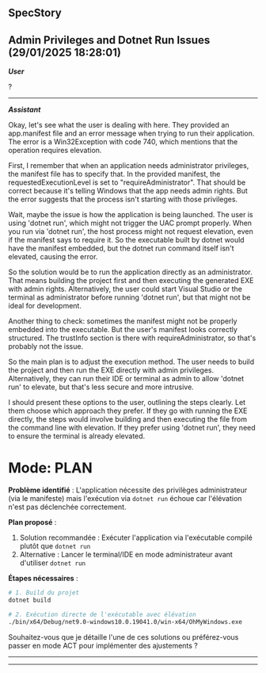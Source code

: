 ## SpecStory

## Admin Privileges and Dotnet Run Issues (29/01/2025 18:28:01)

_**User**_

?

---

_**Assistant**_

<think>
Okay, let's see what the user is dealing with here. They provided an app.manifest file and an error message when trying to run their application. The error is a Win32Exception with code 740, which mentions that the operation requires elevation. 

First, I remember that when an application needs administrator privileges, the manifest file has to specify that. In the provided manifest, the requestedExecutionLevel is set to "requireAdministrator". That should be correct because it's telling Windows that the app needs admin rights. But the error suggests that the process isn't starting with those privileges.

Wait, maybe the issue is how the application is being launched. The user is using 'dotnet run', which might not trigger the UAC prompt properly. When you run via 'dotnet run', the host process might not request elevation, even if the manifest says to require it. So the executable built by dotnet would have the manifest embedded, but the dotnet run command itself isn't elevated, causing the error.

So the solution would be to run the application directly as an administrator. That means building the project first and then executing the generated EXE with admin rights. Alternatively, the user could start Visual Studio or the terminal as administrator before running 'dotnet run', but that might not be ideal for development.

Another thing to check: sometimes the manifest might not be properly embedded into the executable. But the user's manifest looks correctly structured. The trustInfo section is there with requireAdministrator, so that's probably not the issue.

So the main plan is to adjust the execution method. The user needs to build the project and then run the EXE directly with admin privileges. Alternatively, they can run their IDE or terminal as admin to allow 'dotnet run' to elevate, but that's less secure and more intrusive.

I should present these options to the user, outlining the steps clearly. Let them choose which approach they prefer. If they go with running the EXE directly, the steps would involve building and then executing the file from the command line with elevation. If they prefer using 'dotnet run', they need to ensure the terminal is already elevated.
</think>

# Mode: PLAN  
**Problème identifié** : L'application nécessite des privilèges administrateur (via le manifeste) mais l'exécution via `dotnet run` échoue car l'élévation n'est pas déclenchée correctement.

**Plan proposé** :
1. Solution recommandée : Exécuter l'application via l'exécutable compilé plutôt que `dotnet run`
2. Alternative : Lancer le terminal/IDE en mode administrateur avant d'utiliser `dotnet run`

**Étapes nécessaires** :
```bash
# 1. Build du projet
dotnet build

# 2. Exécution directe de l'exécutable avec élévation
./bin/x64/Debug/net9.0-windows10.0.19041.0/win-x64/OhMyWindows.exe
```

Souhaitez-vous que je détaille l'une de ces solutions ou préférez-vous passer en mode ACT pour implémenter des ajustements ?

---



---

